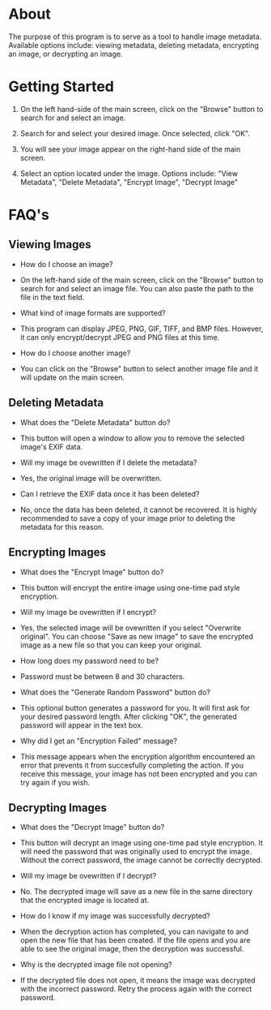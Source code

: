 
# About


The purpose of this program is to serve as a tool to handle 
image metadata. Available options include: viewing metadata,
deleting metadata, encrypting an image, or decrypting an image.


# Getting Started


1. On the left hand-side of the main screen, click on the "Browse" 
   button to search for and select an image. 

2. Search for and select your desired image. Once selected, click "OK".

3. You will see your image appear on the right-hand side of the main screen.

4. Select an option located under the image. Options include: 
   "View Metadata", "Delete Metadata", "Encrypt Image", "Decrypt Image"


# FAQ's

## Viewing Images

* How do I choose an image?

- On the left-hand side of the main screen, click on the "Browse" 
  button to search for and select an image file. You can also paste
  the path to the file in the text field.


* What kind of image formats are supported?

- This program can display JPEG, PNG, GIF, TIFF, and BMP files.
  However, it can only encrypt/decrypt JPEG and PNG files at this time.


* How do I choose another image?

- You can click on the "Browse" button to select another image file 
  and it will update on the main screen.



## Deleting Metadata

* What does the "Delete Metadata" button do?

- This button will open a window to allow you to remove the selected image's EXIF data.


* Will my image be ovewritten if I delete the metadata?

- Yes, the original image will be overwritten. 


* Can I retrieve the EXIF data once it has been deleted?

- No, once the data has been deleted, it cannot be recovered. It is highly recommended 
  to save a copy of your image prior to deleting the metadata for this reason.



## Encrypting Images

* What does the "Encrypt Image" button do?

- This button will encrypt the entire image using one-time pad style encryption.


* Will my image be ovewritten if I encrypt?

- Yes, the selected image will be ovewritten if you select "Overwrite original".
  You can choose "Save as new image" to save the encrypted image as a new file
  so that you can keep your original.

* How long does my password need to be? 

- Password must be between 8 and 30 characters.


* What does the "Generate Random Password" button do?

- This optional button generates a password for you. It will first
  ask for your desired password length. After clicking "OK", the
  generated password will appear in the text box.


* Why did I get an "Encryption Failed" message?

- This message appears when the encryption algorithm encountered an 
  error that prevents it from succesfully completing the action. If
  you receive this message, your image has not been encrypted and 
  you can try again if you wish.



## Decrypting Images

* What does the "Decrypt Image" button do?

- This button will decrypt an image using one-time pad style encryption. It will 
  need the password that was originally used to encrypt the image. Without the 
  correct password, the image cannot be correctly decrypted.

* Will my image be ovewritten if I decrypt?

- No. The decrypted image will save as a new file in the same directory that
  the encrypted image is located at.


* How do I know if my image was successfully decrypted?

- When the decryption action has completed, you can navigate to and open the new 
  file that has been created. If the file opens and you are able to see the 
  original image, then the decryption was successful. 


* Why is the decrypted image file not opening?

- If the decrypted file does not open, it means the image was decrypted with the
  incorrect password. Retry the process again with the correct password.

